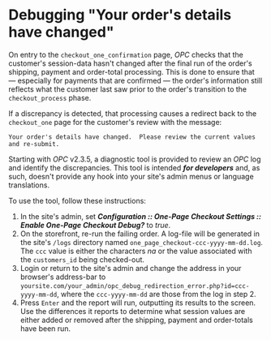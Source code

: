 # Debugging "Your order's details have changed" #

On entry to the `checkout_one_confirmation` page, _OPC_ checks that the customer's session-data hasn't changed after the final run of the order's shipping, payment and order-total processing.  This is done to ensure that &mdash; especially for payments that are confirmed &mdash; the order's information still reflects what the customer last saw prior to the order's transition to the `checkout_process` phase.

If a discrepancy is detected, that processing causes a redirect back to the `checkout_one` page for the customer's review with the message:

```
Your order's details have changed.  Please review the current values and re-submit.
```

Starting with _OPC_ v2.3.5, a diagnostic tool is provided to review an _OPC_ log and identify the discrepancies.  This tool is intended ***for developers*** and, as such, doesn't provide any hook into your site's admin menus or language translations.

To use the tool, follow these instructions:

1. In the site's admin, set ***Configuration :: One-Page Checkout Settings ::  Enable One-Page Checkout Debug?*** to *true*. 
2. On the storefront, re-run the failing order.  A log-file will be generated in the site's `/logs` directory named `one_page_checkout-ccc-yyyy-mm-dd.log`.  The `ccc` value is either the characters *na* or the value associated with the `customers_id` being checked-out.
3. Login or return to the site's admin and change the address in your browser's address-bar to `yoursite.com/your_admin/opc_debug_redirection_error.php?id=ccc-yyyy-mm-dd`, where the `ccc-yyyy-mm-dd` are those from the log in step 2.
4. Press `Enter` and the report will run, outputting its results to the screen.  Use the differences it reports to determine what session values are either added or removed after the shipping, payment and order-totals have been run.